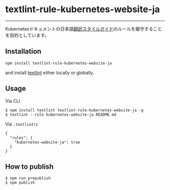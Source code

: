 # textlint-rule-kubernetes-website-ja

----

Kubernetesドキュメントの日本語[翻訳スタイルガイド](https://kubernetes-docs-ja.kibe.la/shared/entries/5efe4fa7-d2a1-4a1d-8bc3-ce7ccdc064a6)のルールを厳守することを目的としています。

## Installation

```
npm install textlint-rule-kubernetes-website-ja
```

and install [textlint](https://github.com/textlint/textlint "textlint") either locally or globally.

## Usage

Via CLI

```
$ npm install textlint textlint-rule-kubernetes-website-ja -g
$ textlint --rule kubernetes-website-ja README.md
```

Via `.textlintrc`

```
{
  "rules": {
    "kubernetes-website-ja": true
  }
}
```

## How to publish

```
$ npm run prepublish
$ npm publish
```

